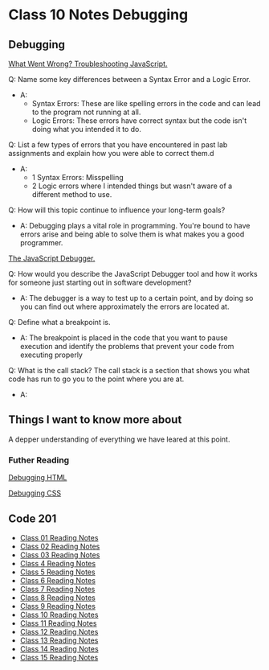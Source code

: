 # Class 10 Notes Debugging

## Debugging
[What Went Wrong? Troubleshooting JavaScript.](https://developer.mozilla.org/en-US/docs/Learn/JavaScript/First_steps/What_went_wrong)

Q: Name some key differences between a Syntax Error and a Logic Error.

- A:
  - Syntax Errors: These are like spelling errors in the code and can lead to the program not running at all.
  - Logic Errors: These errors have correct syntax but the code isn't doing what you intended it to do. 

Q: List a few types of errors that you have encountered in past lab assignments and explain how you were able to correct them.d

- A:
  - 1 Syntax Errors: Misspelling
  - 2 Logic errors where I intended things but wasn't aware of a different method to use. 

Q: How will this topic continue to influence your long-term goals?

- A: Debugging plays a vital role in programming. You're bound to have errors arise and being able to solve them is what makes you a good programmer. 

[The JavaScript Debugger.](https://developer.mozilla.org/en-US/docs/Learn/Common_questions/What_are_browser_developer_tools#the_javascript_debugger)

Q: How would you describe the JavaScript Debugger tool and how it works for someone just starting out in software development?

- A: The debugger is a way to test up to a certain point, and by doing so you can find out where approximately the errors are located at.

Q: Define what a breakpoint is.

- A: The breakpoint is placed in the code that you want to pause execution and identify the problems that prevent your code from executing properly

Q: What is the call stack? The call stack is a section that shows you what code has run to go you to the point where you are at.

- A:

## Things I want to know more about

A depper understanding of everything we have leared at this point.

### Futher Reading

[Debugging HTML](https://developer.mozilla.org/en-US/docs/Learn/HTML/Introduction_to_HTML/Debugging_HTML)

[Debugging CSS](https://developer.mozilla.org/en-US/docs/Learn/CSS/Building_blocks/Debugging_CSS)

## Code 201

- [Class 01 Reading Notes](/code201/class-01.md)
- [Class 02 Reading Notes](/code201/class-02.md)
- [Class 03 Reading Notes](/code201/class-03.md)
- [Class 4 Reading Notes](/code201/class-04.md)
- [Class 5 Reading Notes](/code201/class-05.md)
- [Class 6 Reading Notes](/code201/class-06.md)
- [Class 7 Reading Notes](/code201/class-07.md)
- [Class 8 Reading Notes](/code201/class-08.md)
- [Class 9 Reading Notes](/code201/class-09.md)
- [Class 10 Reading Notes](/code201/class-10.md)
- [Class 11 Reading Notes](/code201/class-11.md)
- [Class 12 Reading Notes](/code201/class-12.md)
- [Class 13 Reading Notes](/code201/class-13.md)
- [Class 14 Reading Notes](/code201/class-14.md)
- [Class 15 Reading Notes](/code201/class-14.md)
